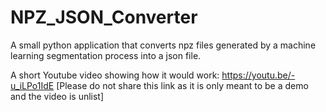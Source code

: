# NPZ_JSON_Converter
A small python application that converts npz files generated by a machine learning segmentation process into a json file. 

A short Youtube video showing how it would work:
https://youtu.be/-u_iLPo1IdE
[Please do not share this link as it is only meant to be a demo and the video is unlist]

